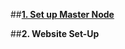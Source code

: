 
##**[1. Set up Master Node](https://howto.xinfin.org/get-started/Setupmn/)**


##**2. Website Set-Up**
